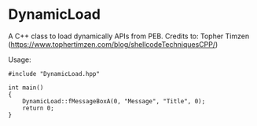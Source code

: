 # DynamicLoad
A C++ class to load dynamically APIs from PEB.
Credits to: Topher Timzen (https://www.tophertimzen.com/blog/shellcodeTechniquesCPP/)

Usage:
```
#include "DynamicLoad.hpp"

int main()
{
    DynamicLoad::fMessageBoxA(0, "Message", "Title", 0);
    return 0;
}
```
